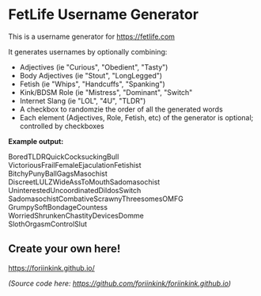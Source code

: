 # FetLife Username Generator
This is a username generator for https://fetlife.com

It generates usernames by optionally combining:

* Adjectives (ie "Curious", "Obedient", "Tasty")
* Body Adjectives (ie "Stout", "LongLegged")
* Fetish (ie "Whips", "Handcuffs", "Spanking")
* Kink/BDSM Role (ie "Mistress", "Dominant", "Switch"
* Internet Slang (ie "LOL", "4U", "TLDR")
* A checkbox to randomzie the order of all the generated words
* Each element (Adjectives, Role, Fetish, etc) of the generator is optional; controlled by checkboxes

**Example output:**

BoredTLDRQuickCocksuckingBull  
VictoriousFrailFemaleEjaculationFetishist  
BitchyPunyBallGagsMasochist  
DiscreetLULZWideAssToMouthSadomasochist  
UninterestedUncoordinatedDildosSwitch  
SadomasochistCombativeScrawnyThreesomesOMFG  
GrumpySoftBondageCountess  
WorriedShrunkenChastityDevicesDomme  
SlothOrgasmControlSlut  

## Create your own here!
https://foriinkink.github.io/

*(Source code here: https://github.com/foriinkink/foriinkink.github.io)*
